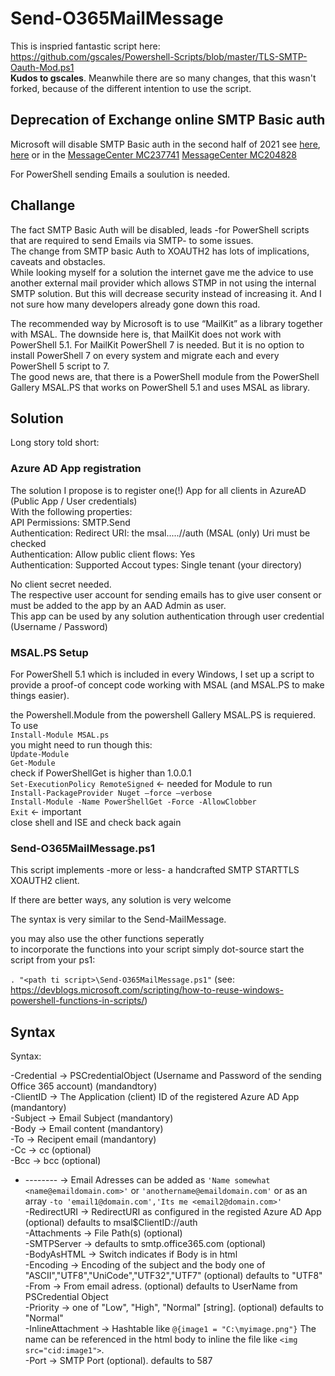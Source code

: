 # Send-O365MailMessage
    
This is inspried fantastic script here: https://github.com/gscales/Powershell-Scripts/blob/master/TLS-SMTP-Oauth-Mod.ps1  
**Kudos to gscales**. 
Meanwhile there are so many changes, that this wasn't forked, because of the different intention to use the script.  
  
## Deprecation of Exchange online SMTP Basic auth  
Microsoft will disable SMTP Basic auth in the second half of 2021 see [here](https://docs.microsoft.com/en-us/lifecycle/announcements/exchange-online-basic-auth-deprecated), [here](https://developer.microsoft.com/de-de/office/blogs/deferred-end-of-support-date-for-basic-authentication-in-exchange-online/) or in the [MessageCenter MC237741](https://app.cloudscout.one/evergreen-item/mc237741/) [MessageCenter MC204828](https://app.cloudscout.one/evergreen-item/mc204828/)

For PowerShell sending Emails a soulution is needed.  

## Challange
The fact SMTP Basic Auth will be disabled, leads -for PowerShell scripts that are required to send Emails via SMTP- to some issues.  
The change from SMTP basic Auth to XOAUTH2 has lots of implications, caveats and obstacles.  
While looking myself for a solution the internet gave me the advice to use another external mail provider which allows STMP  in not using the internal SMTP solution. But this will decrease security instead of increasing it. And I not sure how many developers already gone down this road.  
  
The recommended way by Microsoft is to use “MailKit” as a library together with MSAL. The downside here is, that MailKit does not work with PowerShell 5.1. For MailKit PowerShell 7 is needed. But it is no option to install PowerShell 7 on every system and migrate each and every PowerShell 5 script to 7.  
The good news are, that there is a PowerShell module from the PowerShell Gallery MSAL.PS that works on PowerShell 5.1 and uses MSAL as library.  

## Solution
Long story told short: 
### Azure AD App registration
The solution I propose is to register one(!) App for all clients in AzureAD (Public App / User credentials)  
With the following properties:  
API Permissions: SMTP.Send  
Authentication: Redirect URI: the msal.....//auth (MSAL (only) Uri must be checked  
Authentication: Allow public client flows: Yes  
Authentication: Supported Accout types: Single tenant (your directory)  
  
No client secret needed.  
The respective user account for sending emails has to give user consent or must be added to the app by an AAD Admin as user.  
This app can be used by any solution authentication through user credential (Username / Password)  

### MSAL.PS Setup
For PowerShell 5.1 which is included in every Windows, I set up a script to provide a proof-of concept code working with MSAL (and MSAL.PS to make things easier).  

the Powershell.Module from the powershell Gallery MSAL.PS is requiered.
To use  
`Install-Module MSAL.ps`  
you might need to run though this:  
`Update-Module`   
`Get-Module`  
check if PowerShellGet is higher than 1.0.0.1  
`Set-ExecutionPolicy RemoteSigned` <- needed for Module to run  
`Install-PackageProvider Nuget –force –verbose`  
`Install-Module -Name PowerShellGet -Force -AllowClobber`  
`Exit` <- important  
close shell and ISE and check back again  
  
### Send-O365MailMessage.ps1  
This script implements -more or less- a handcrafted SMTP STARTTLS XOAUTH2 client.  
  
If there are better ways, any solution is very welcome  
  
The syntax is very similar to the Send-MailMessage.  
  
you may also use the other functions seperatly  
to incorporate the functions into your script simply dot-source start the script from your ps1:  
  
`. "<path ti script>\Send-O365MailMessage.ps1"` (see: https://devblogs.microsoft.com/scripting/how-to-reuse-windows-powershell-functions-in-scripts/)  
  

## Syntax
Syntax:  
   
 -Credential  -> PSCredentialObject (Username and Password of the sending Office 365 account) (mandandtory)  
 -ClientID    -> The Application (client) ID of the registered Azure AD App (mandantory)  
 -Subject     -> Email Subject (mandantory)  
 -Body        -> Email content (mandantory)  
 -To  	      -> Recipent email (mandantory)  
 -Cc          -> cc (optional)  
 -Bcc         -> bcc (optional)  
 - --------   -> Email Adresses can be added as `'Name somewhat <name@emaildomain.com>'` or `'anothername@emaildomain.com'` or as an array `-to 'email1@domain.com','Its me <email2@domain.com>'`  
 -RedirectURI -> RedirectURI as configured in the registed Azure AD App (optional) defaults to msal$ClientID://auth  
 -Attachments -> File Path(s) (optional)  
 -SMTPServer  -> defaults to smtp.office365.com (optional)  
 -BodyAsHTML  -> Switch indicates if Body is in html  
 -Encoding    -> Encoding of the subject and the body one of "ASCII","UTF8","UniCode","UTF32","UTF7" (optional) defaults to "UTF8"  
 -From        -> From email adress. (optional) defaults to UserName from PSCredential Object   
 -Priority    -> one of "Low", "High", "Normal" [string]. (optional) defaults to "Normal"  
 -InlineAttachment -> Hashtable like `@{image1 = "C:\myimage.png"}` The name can be referenced in the html body to inline the file like `<img src="cid:image1">`.  
 -Port        -> SMTP Port (optional). defaults to 587
